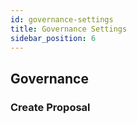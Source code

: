 ```yaml
---
id: governance-settings
title: Governance Settings
sidebar_position: 6
---
```


## Governance

### Create Proposal

